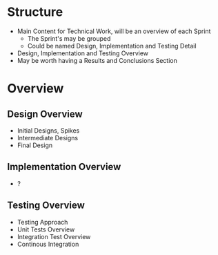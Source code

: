 # Structure

- Main Content for Technical Work, will be an overview of each Sprint
    - The Sprint's may be grouped
    - Could be named Design, Implementation and Testing Detail
- Design, Implementation and Testing Overview
- May be worth having a Results and Conclusions Section

# Overview

## Design Overview

- Initial Designs, Spikes
- Intermediate Designs
- Final Design

## Implementation Overview

- ?

## Testing Overview

- Testing Approach
- Unit Tests Overview
- Integration Test Overview
- Continous Integration